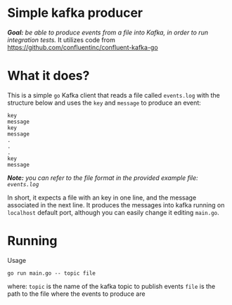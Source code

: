 # Simple kafka producer
***Goal:** be able to produce events from a file into Kafka, in order to run integration tests.*
It utilizes code from https://github.com/confluentinc/confluent-kafka-go

#  What it does?
This is a simple `go` Kafka client that reads a file called `events.log` with the structure below and uses the `key` and `message` to produce an event:

```
key
message
key
message
.
.
.
key
message
```

***Note:** you can refer to the file format in the provided example file: `events.log`*

In short, it expects a file with an key in one line, and the message associated in the next line.
It produces the messages into kafka running on `localhost` default port, although you can easily change it editing `main.go`.

# Running
Usage

```
go run main.go -- topic file
```

where:
 `topic` is the name of the kafka topic to publish events
 `file` is the path to the file where the events to produce are